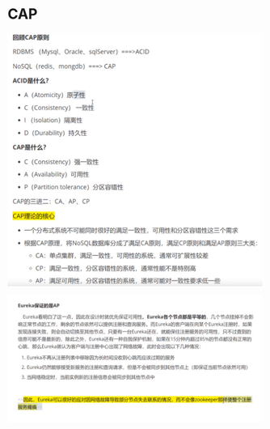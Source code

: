 # CAP

![](../.gitbook/assets/image%20%28214%29.png)

![](../.gitbook/assets/image%20%28217%29.png)

